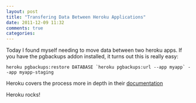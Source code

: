 ```yaml
---
layout: post
title: "Transfering Data Between Heroku Applications"
date: 2011-12-09 11:32
comments: true
categories: 
---
```


Today I found myself needing to move data between two heroku apps.  If you have the pgbackups addon installed, it turns out this is really easy:

```
heroku pgbackups:restore DATABASE `heroku pgbackups:url --app myapp` --app myapp-staging
```

Heroku covers the process more in depth in their [documentation]("http://devcenter.heroku.com/articles/pgbackups")

Heroku rocks!